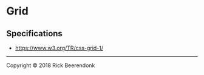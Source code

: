 # Grid

## Specifications

* https://www.w3.org/TR/css-grid-1/

---

Copyright © 2018 Rick Beerendonk